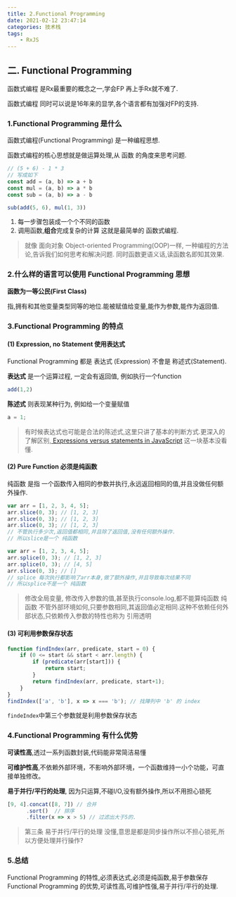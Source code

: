 ```yaml
---
title: 2.Functional Programming
date: 2021-02-12 23:47:14
categories: 技术栈
tags: 
    - RxJS
---
```

## 二. Functional Programming

函数式编程 是Rx最重要的概念之一,学会FP 再上手Rx就不难了.

函数式编程 同时可以说是16年来的显学,各个语言都有加强对FP的支持.

### 1.Functional Programming 是什么

函数式编程(Functional Programming) 是一种编程思想.

函数式编程的核心思想就是做运算处理,从 函数 的角度来思考问题.

```js
// (5 + 6) - 1 * 3
// 写成如下
const add = (a, b) => a + b
const mul = (a, b) => a * b
const sub = (a, b) => a - b

sub(add(5, 6), mul(1, 3))
```

1. 每一步骤包装成一个个不同的函数
2. 调用函数,**组合**完成复杂的计算
这就是最简单的 函数式编程.

> 就像 面向对象 Object-oriented Programming(OOP)一样, 一种编程的方法论,告诉我们如何思考和解决问题.
> 同时函数更语义话,读函数名即知其效果.

### 2.什么样的语言可以使用 Functional Programming 思想

**函数为一等公民(First Class)**

指,拥有和其他变量类型同等的地位.能被赋值给变量,能作为参数,能作为返回值.

### 3.Functional Programming 的特点

#### (1) Expression, no Statement 使用表达式

Functional Programming 都是 表达式 (Expression) 不會是 称述式(Statement).

**表达式** 是一个运算过程, 一定会有返回值, 例如执行一个function
```js
add(1,2)
```
**陈述式** 则表现某种行为, 例如给一个变量赋值
```js
a = 1;
```

> 有时候表达式也可能是合法的陈述式,这里只讲了基本的判断方式.更深入的了解区别,[ Expressions versus statements in JavaScript](https://2ality.com/2012/09/expressions-vs-statements.html)
> 这一块基本没看懂.

#### (2) Pure Function 必须是纯函数

纯函数 是指 一个函数传入相同的参数并执行,永远返回相同的值,并且没做任何额外操作.

```js
var arr = [1, 2, 3, 4, 5];
arr.slice(0, 3); // [1, 2, 3]
arr.slice(0, 3); // [1, 2, 3]
arr.slice(0, 3); // [1, 2, 3]
// 不管执行多少次,返回值都相同,并且除了返回值,没有任何额外操作.
// 所以slice是一个 纯函数
```

```js
var arr = [1, 2, 3, 4, 5];
arr.splice(0, 3); // [1, 2, 3]
arr.splice(0, 3); // [4, 5]
arr.slice(0, 3); // []
// splice 每次执行都影响了arr本身,做了额外操作,并且导致每次结果不同
// 所以splice不是一个 纯函数
```
> 修改全局变量, 修改传入参数的值,甚至执行console.log,都不能算纯函数
> 纯函数 不管外部环境如何,只要参数相同,其返回值必定相同.这种不依赖任何外部状态,只依赖传入参数的特性也称为 引用透明

#### (3) 可利用参数保存状态
```js
function findIndex(arr, predicate, start = 0) {
    if (0 <= start && start < arr.length) {
        if (predicate(arr[start])) {
            return start;
        }
        return findIndex(arr, predicate, start+1);
    }
}
findIndex(['a', 'b'], x => x === 'b'); // 找陣列中 'b' 的 index
```

`findeIndex`中第三个参数就是利用参数保存状态

### 4.Functional Programming 有什么优势

__可读性高__,透过一系列函数封装,代码能非常简洁易懂

__可维护性高__,不依赖外部环境，不影响外部环境，一个函数维持一小个功能，可直接单独修改。

__易于并行/平行的处理__, 因为只运算,不碰I/O,没有额外操作,所以不用担心锁死

```js
[9, 4].concat([8, 7]) // 合并
      .sort()  // 排序
      .filter(x => x > 5) // 过滤出大于5的.
```
> 第三条 易于并行/平行的处理 没懂,意思是都是同步操作所以不担心锁死,所以方便处理并行操作?

### 5.总结

Functional Programming 的特性,必须表达式,必须是纯函数,易于参数保存
Functional Programming 的优势,可读性高,可维护性强,易于并行/平行的处理.